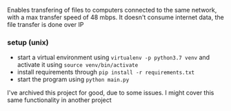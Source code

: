 Enables transfering of files to computers connected to the same network, with a max transfer speed of 48 mbps. It doesn't consume internet data, the file transfer is done over IP

### setup (unix)
- start a virtual environment using `virtualenv -p python3.7 venv` and activate it using `source venv/bin/activate`<br/>
- install requirements through `pip install -r requirements.txt`<br/>
- start the program using `python main.py`

I've archived this project for good, due to some issues. I might cover this same functionality in another project
